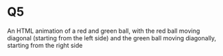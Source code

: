# Q5
An HTML animation of a red and green ball, with the red ball moving diagonal (starting from the left side) and the green ball moving diagonally, starting from the right side
